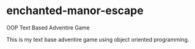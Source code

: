 # enchanted-manor-escape
OOP Text Based Adventire Game

This is my text base adventire game using object oriented programming.
